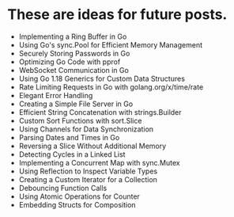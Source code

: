 # These are ideas for future posts.

- Implementing a Ring Buffer in Go
- Using Go's sync.Pool for Efficient Memory Management
- Securely Storing Passwords in Go
- Optimizing Go Code with pprof
- WebSocket Communication in Go
- Using Go 1.18 Generics for Custom Data Structures
- Rate Limiting Requests in Go with golang.org/x/time/rate
- Elegant Error Handling
- Creating a Simple File Server in Go
- Efficient String Concatenation with strings.Builder
- Custom Sort Functions with sort.Slice
- Using Channels for Data Synchronization
- Parsing Dates and Times in Go
- Reversing a Slice Without Additional Memory
- Detecting Cycles in a Linked List
- Implementing a Concurrent Map with sync.Mutex
- Using Reflection to Inspect Variable Types
- Creating a Custom Iterator for a Collection
- Debouncing Function Calls
- Using Atomic Operations for Counter
- Embedding Structs for Composition
